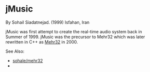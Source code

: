 # jMusic
By Sohail Siadatnejad. (1999)
Isfahan, Iran

jMusic was first attempt to create the real-time audio system back in Summer of 1999.
jMusic was the precursor to Mehr32 which was later rewritten in C++ as [Mehr32](https://github.com/sohale/mehr32) in 2000.

See Also:
* [sohale/mehr32](https://github.com/sohale/mehr32)
* 
